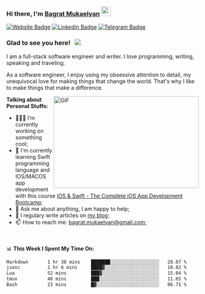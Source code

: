 ### Hi there, I'm <a href="https://mbagrat.com" target="_blank">Bagrat Mukaelyan</a> <img src="https://media.giphy.com/media/hvRJCLFzcasrR4ia7z/giphy.gif" width="25px">

[![Website Badge](https://img.shields.io/badge/Website-3b5998?style=flat-square&logo=google-chrome&logoColor=white)](https://mbagrat.com)
[![Linkedin Badge](https://img.shields.io/badge/-LinkedIn-0e76a8?style=flat-square&logo=Linkedin&logoColor=white)](https://linkedin.com/in/bagratmukaelyan)
[![Telegram Badge](https://img.shields.io/badge/-Telegram-0088cc?style=flat-square&logo=Telegram&logoColor=white)](https://t.me/mbagrat)

### Glad to see you here! &nbsp; ![](https://visitor-badge.glitch.me/badge?page_id=mbagrat.mbagrat)

I am a full-stack software engineer and writer. I love programming, writing, speaking and traveling.

As a software engineer, I enjoy using my obsessive attention to detail, my unequivocal love for making things that change the world. That's why I like to make things that make a difference.

<img align="right" alt="GIF" src="https://github.com/Gapur/Gapur/blob/master/coding.gif?raw=true" width="380" height="240" />
  

**Talking about Personal Stuffs:**

- 👨🏻‍💻 I’m currently working on something cool;
- 🚀 I'm currently learning Swift programming language and IOS/MACOS app development with this course [iOS & Swift - The Complete iOS App Development Bootcamp](https://www.udemy.com/course/ios-13-app-development-bootcamp/);
- 💬 Ask me about anything, I am happy to help;
- 📝 I regulary write articles on [my blog](https://mbagrat.com);
- 📫 How to reach me: bagrat.mukaelyan@gmail.com;
<!-- - 📝 [Resume](https://gkassym.netlify.app/Resume.pdf). -->

</br>

📊 **This Week I Spent My Time On:**
<!--START_SECTION:waka-->

```txt
Markdown       1 hr 38 mins    ███████░░░░░░░░░░░░░░░░░░   28.07 %
jsonc          1 hr 6 mins     ████▓░░░░░░░░░░░░░░░░░░░░   18.82 %
Lua            52 mins         ███▓░░░░░░░░░░░░░░░░░░░░░   15.04 %
tmux           40 mins         ███░░░░░░░░░░░░░░░░░░░░░░   11.65 %
Bash           23 mins         █▓░░░░░░░░░░░░░░░░░░░░░░░   06.71 %
```

<!--END_SECTION:waka-->

<!-- 
📈 **My GitHub Stats:**

<p>
  <img height="180em" src="https://github-readme-stats.vercel.app/api?username=Gapur&show_icons=true&hide_border=true&&count_private=true&include_all_commits=true" />
  <img height="180em" src="https://github-readme-stats.vercel.app/api/top-langs/?username=Gapur&exclude_repo=KNN-Image-Classification&show_icons=true&hide_border=true&layout=compact&langs_count=8"/>
</p> -->

